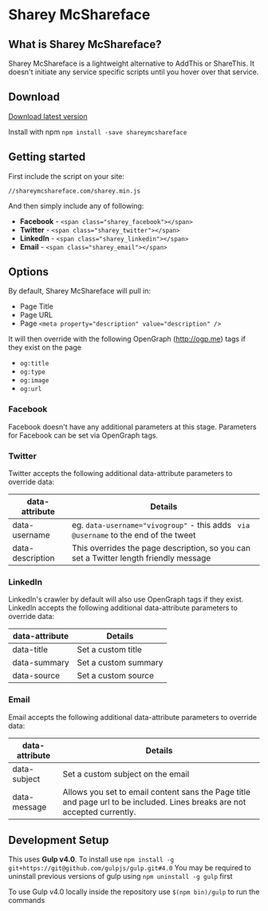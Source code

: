 # Sharey McShareface

## What is Sharey McShareface?

Sharey McShareface is a lightweight alternative to AddThis or ShareThis. It doesn't initiate any service specific scripts until you hover over that service.

## Download

[Download latest version](https://raw.githubusercontent.com/bawpcwpn/shareymcshareface/master/dist/js/sharey.min.js)

Install with npm
`npm install -save shareymcshareface`

## Getting started

First include the script on your site:

`//shareymcshareface.com/sharey.min.js`

And then simply include any of following:

* **Facebook** - `<span class="sharey_facebook"></span>`
* **Twitter** - `<span class="sharey_twitter"></span>`
* **LinkedIn** - `<span class="sharey_linkedin"></span>`
* **Email** - `<span class="sharey_email"></span>`



## Options

By default, Sharey McShareface will pull in:  

* Page Title
* Page URL
* Page `<meta property="description" value="description" />`  

It will then override with the following OpenGraph (http://ogp.me) tags if they exist on the page

* `og:title`
* `og:type`
* `og:image`
* `og:url`

### Facebook

Facebook doesn't have any additional parameters at this stage. Parameters for Facebook can be set via OpenGraph tags.

### Twitter

Twitter accepts the following additional data-attribute parameters to override data:

| data-attribute  | Details |
|-----------------|---------|
| data-username | eg. `data-username="vivogroup"` - this adds ` via @username` to the end of the tweet |
| data-description  | This overrides the page description, so you can set a Twitter length friendly message | 

### LinkedIn

LinkedIn's crawler by default will also use OpenGraph tags if they exist.
LinkedIn accepts the following additional data-attribute parameters to override data:

| data-attribute  | Details |
|-----------------|---------|
| data-title | Set a custom title |
| data-summary  | Set a custom summary | 
| data-source  | Set a custom source | 

### Email

Email accepts the following additional data-attribute parameters to override data:

| data-attribute  | Details |
|-----------------|---------|
| data-subject | Set a custom subject on the email |
| data-message  | Allows you set to email content sans the Page title and page url to be included. Lines breaks are not accepted currently. | 

## Development Setup

This uses **Gulp v4.0**.
To install use
`npm install -g git+https://git@github.com/gulpjs/gulp.git#4.0`
You may be required to uninstall previous versions of gulp using `npm uninstall -g gulp` first

To use Gulp v4.0 locally inside the repository use `$(npm bin)/gulp` to run the commands